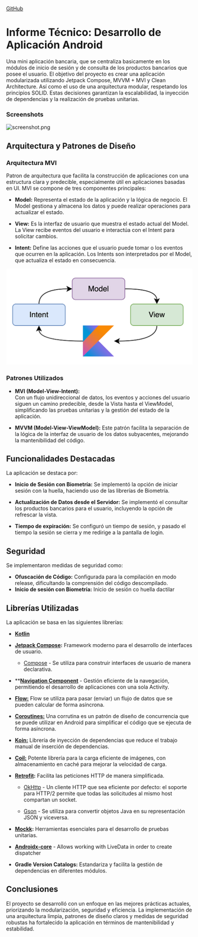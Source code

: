 
[GitHub](https://github.com/DavidVegaC/Ibk/)

# Informe Técnico: Desarrollo de Aplicación Android

Una mini aplicación bancaria, que se centraliza basicamente en los módulos de inicio de sesión y de consulta de los productos bancarios que posee el usuario.
El objetivo del proyecto es crear una aplicación modularizada utilizando Jetpack Compose, MVVM + MVI y Clean Architecture. Así como el uso de una arquitectura modular, respetando los principios SOLID. Estas decisiones garantizan la escalabilidad, la inyección de dependencias y la realización de pruebas unitarias.

### Screenshots

![screenshot.png](screenshot.png)

## Arquitectura y Patrones de Diseño

### Arquitectura MVI

Patron de arquitectura que facilita la construcción de aplicaciones con una estructura clara y predecible, especialmente útil en aplicaciones basadas en UI. MVI se compone de tres componentes principales:

- **Model:**
  Representa el estado de la aplicación y la lógica de negocio. El Model gestiona y almacena los datos y puede realizar operaciones para actualizar el estado.

- **View:**
  Es la interfaz de usuario que muestra el estado actual del Model. La View recibe eventos del usuario e interactúa con el Intent para solicitar cambios.

- **Intent:**
  Define las acciones que el usuario puede tomar o los eventos que ocurren en la aplicación. Los Intents son interpretados por el Model, que actualiza el estado en consecuencia.

![img.png](img.png)

### Patrones Utilizados

- **MVI (Model-View-Intent):**  
  Con un flujo unidireccional de datos, los eventos y acciones del usuario siguen un camino predecible, desde la Vista hasta el ViewModel, simplificando las pruebas unitarias y la gestión del estado de la aplicación.

- **MVVM (Model-View-ViewModel):** Este patrón facilita la separación de la lógica de la interfaz de usuario de los datos subyacentes, mejorando la mantenibilidad del código.

## Funcionalidades Destacadas

La aplicación se destaca por:

- **Inicio de Sesión con Biometría:**
  Se implementó la opción de iniciar sesión con la huella, haciendo uso de las librerías de Biometría.

- **Actualización de Datos desde el Servidor:**
  Se implementó el consultar los productos bancarios para el usuario, incluyendo la opción de refrescar la vista.

- **Tiempo de expiración:**
  Se configuró un tiempo de sesión, y pasado el tiempo la sesión se cierra y me redirige a la pantalla de login.

## Seguridad

Se implementaron medidas de seguridad como:

- **Ofuscación de Código:** Configurada para la compilación en modo release, dificultando la comprensión del código descompilado.
- **Inicio de sesión con Biometría:** Inicio de sesión co huella dactilar

## Librerías Utilizadas

La aplicación se basa en las siguientes librerías:

- [**Kotlin**](https://kotlinlang.org/ "https://kotlinlang.org/")

- **[**Jetpack Compose**](https://developer.android.com/jetpack/compose?hl=es-419):** Framework moderno para el desarrollo de interfaces de usuario.

    -   [Compose](https://developer.android.com/jetpack/compose "https://developer.android.com/jetpack/compose")  - Se utiliza para construir interfaces de usuario de manera declarativa.

- **[**Navigation Component**](https://developer.android.com/guide/navigation/migrate) - Gestión eficiente de la navegación, permitiendo el desarrollo de aplicaciones con una sola Activity.

- [**Flow:**](https://kotlin.github.io/kotlinx.coroutines/kotlinx-coroutines-core/kotlinx.coroutines.flow/)  Flow se utiliza para pasar (enviar) un flujo de datos que se pueden calcular de forma asíncrona.

- [**Coroutines:**](https://github.com/Kotlin/kotlinx.coroutines)  Una corrutina es un patrón de diseño de concurrencia que se puede utilizar en Android para simplificar el código que se ejecuta de forma asíncrona.

- **[Koin:](https://insert-koin.io/docs/quickstart/android/)** Librería de inyección de dependencias que reduce el trabajo manual de inserción de dependencias.

- **[Coil:](https://coil-kt.github.io/coil/)** Potente librería para la carga eficiente de imágenes, con almacenamiento en caché para mejorar la velocidad de carga.

- **[Retrofit](https://github.com/square/retrofit "https://github.com/square/retrofit"):** Facilita las peticiones HTTP de manera simplificada.

    - [OkHttp](http://square.github.io/okhttp/ "http://square.github.io/okhttp/") - Un cliente HTTP que sea eficiente por defecto: el soporte para HTTP/2 permite que todas las solicitudes al mismo host compartan un socket.

    - [Gson](https://github.com/square/retrofit/tree/master/retrofit-converters/gson "https://github.com/square/retrofit/tree/master/retrofit-converters/gson") - Se utiliza para convertir objetos Java en su representación JSON y viceversa.

- **[Mockk](https://github.com/mockk/mockk "https://github.com/mockk/mockk"):** Herramientas esenciales para el desarrollo de pruebas unitarias.

-   [**Androidx-core**](https://androidx.tech/artifacts/arch.core/core-testing/ "https://androidx.tech/artifacts/arch.core/core-testing/")  - Allows working with LiveData in order to create dispatcher


- **Gradle Version Catalogs:** Estandariza y facilita la gestión de dependencias en diferentes módulos.

## Conclusiones

El proyecto se desarrolló con un enfoque en las mejores prácticas actuales, priorizando la modularización, seguridad y eficiencia. La implementación de una arquitectura limpia, patrones de diseño claros y medidas de seguridad robustas ha fortalecido la aplicación en términos de mantenibilidad y estabilidad.